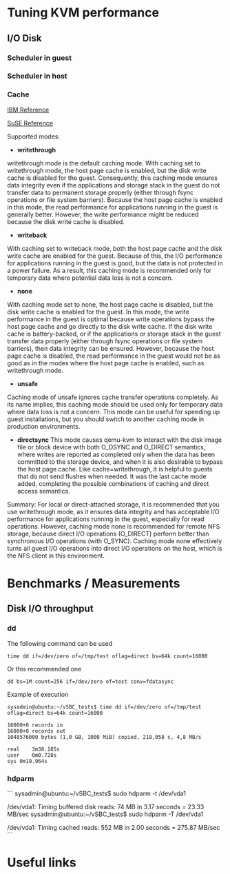 


# Tuning KVM performance




## I/O Disk

### Scheduler in guest

### Scheduler in host

### Cache

[IBM Reference](https://www.ibm.com/support/knowledgecenter/en/linuxonibm/liaat/liaatbpkvmguestcache.htm)

[SuSE Reference](https://www.suse.com/documentation/sles11/book_kvm/data/sect1_4_chapter_book_kvm.html)

Supported modes:

* **writethrough**

writethrough mode is the default caching mode. With caching set to writethrough mode, the host page cache is enabled, but the disk write cache is disabled for the guest. Consequently, this caching mode ensures data integrity even if the applications and storage stack in the guest do not transfer data to permanent storage properly (either through fsync operations or file system barriers). Because the host page cache is enabled in this mode, the read performance for applications running in the guest is generally better. However, the write performance might be reduced because the disk write cache is disabled.

* **writeback**

With caching set to writeback mode, both the host page cache and the disk write cache are enabled for the guest. Because of this, the I/O performance for applications running in the guest is good, but the data is not protected in a power failure. As a result, this caching mode is recommended only for temporary data where potential data loss is not a concern.

* **none**

With caching mode set to none, the host page cache is disabled, but the disk write cache is enabled for the guest. In this mode, the write performance in the guest is optimal because write operations bypass the host page cache and go directly to the disk write cache. If the disk write cache is battery-backed, or if the applications or storage stack in the guest transfer data properly (either through fsync operations or file system barriers), then data integrity can be ensured. However, because the host page cache is disabled, the read performance in the guest would not be as good as in the modes where the host page cache is enabled, such as writethrough mode.

* **unsafe**

Caching mode of unsafe ignores cache transfer operations completely. As its name implies, this caching mode should be used only for temporary data where data loss is not a concern. This mode can be useful for speeding up guest installations, but you should switch to another caching mode in production environments.

* **directsync**
This mode causes qemu-kvm to interact with the disk image file or block device with both O_DSYNC and O_DIRECT semantics, where writes are reported as completed only when the data has been committed to the storage device, and when it is also desirable to bypass the host page cache. Like cache=writethrough, it is helpful to guests that do not send flushes when needed. It was the last cache mode added, completing the possible combinations of caching and direct access semantics.

Summary:
For local or direct-attached storage, it is recommended that you use writethrough mode, as it ensures data integrity and has acceptable I/O performance for applications running in the guest, especially for read operations. However, caching mode none is recommended for remote NFS storage, because direct I/O operations (O_DIRECT) perform better than synchronous I/O operations (with O_SYNC). Caching mode none effectively turns all guest I/O operations into direct I/O operations on the host, which is the NFS client in this environment.

# Benchmarks / Measurements

## Disk I/O throughput

### dd
The following command can be used
```
time dd if=/dev/zero of=/tmp/test oflag=direct bs=64k count=16000
```
Or this recommended one
```
dd bs=1M count=256 if=/dev/zero of=test conv=fdatasync
```


Example of execution
```
sysadmin@ubuntu:~/vSBC_tests$ time dd if=/dev/zero of=/tmp/test oflag=direct bs=64k count=16000

16000+0 records in
16000+0 records out
1048576000 bytes (1,0 GB, 1000 MiB) copied, 218,058 s, 4,8 MB/s

real	3m38.185s
user	0m0.728s
sys	0m19.964s
```

### hdparm

´´´
sysadmin@ubuntu:~/vSBC_tests$ sudo hdparm -t /dev/vda1

/dev/vda1:
 Timing buffered disk reads:  74 MB in  3.17 seconds =  23.33 MB/sec
sysadmin@ubuntu:~/vSBC_tests$ sudo hdparm -T /dev/vda1

/dev/vda1:
 Timing cached reads:   552 MB in  2.00 seconds = 275.87 MB/sec
 ´´´


# Useful links
